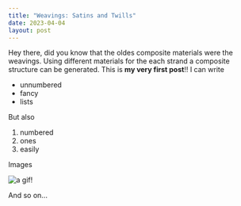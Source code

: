 ```yaml
---
title: "Weavings: Satins and Twills"
date: 2023-04-04
layout: post
---
```


Hey there, did you know that the oldes composite materials were the weavings. Using different materials for the each strand a composite structure can be generated.
This is **my very first post**!! I can write

* unnumbered
* fancy
* lists

But also

1. numbered
1. ones
1. easily

Images

![a gif!](https://media.giphy.com/media/l0MYt5jPR6QX5pnqM/giphy.gif)

And so on...
